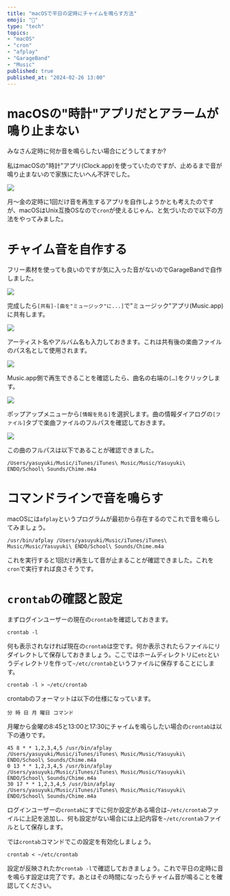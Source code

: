 ```yaml
---
title: "macOSで平日の定時にチャイムを鳴らす方法"
emoji: "🏫"
type: "tech"
topics:
- "macOS"
- "cron"
- "afplay"
- "GarageBand"
- "Music"
published: true
published_at: "2024-02-26 13:00"
---
```


# macOSの"時計"アプリだとアラームが鳴り止まない

みなさん定時に何か音を鳴らしたい場合にどうしてますか?

私はmacOSの"時計"アプリ(Clock.app)を使っていたのですが、止めるまで音が鳴り止まないので家族にたいへん不評でした。

![](/images/macos-cron-sound/Clock_app.png)

月〜金の定時に1回だけ音を再生するアプリを自作しようかとも考えたのですが、macOSはUnix互換OSなので```cron```が使えるじゃん、と気づいたので以下の方法をやってみました。

# チャイム音を自作する

フリー素材を使っても良いのですが気に入った音がないのでGarageBandで自作しました。

![](/images/macos-cron-sound/GarageBand.png)

完成したら```[共有]-[曲を"ミュージック"に...]```で"ミュージック"アプリ(Music.app)に共有します。

![](/images/macos-cron-sound/Share2Music.png)

アーティスト名やアルバム名も入力しておきます。これは共有後の楽曲ファイルのパス名として使用されます。

![](/images/macos-cron-sound/Music.png)

Music.app側で再生できることを確認したら、曲名の右端の```[…]```をクリックします。

![](/images/macos-cron-sound/Music_about.png)

ポップアップメニューから```[情報を見る]```を選択します。曲の情報ダイアログの```[ファイル]```タブで楽曲ファイルのフルパスを確認しておきます。

![](/images/macos-cron-sound/Music_path.png)


この曲のフルパスは以下であることが確認できました。

```shell
/Users/yasuyuki/Music/iTunes/iTunes\ Music/Music/Yasuyuki\ ENDO/School\ Sounds/Chime.m4a
```

# コマンドラインで音を鳴らす

macOSには```afplay```というプログラムが最初から存在するのでこれで音を鳴らしてみましょう。

```shell
/usr/bin/afplay /Users/yasuyuki/Music/iTunes/iTunes\ Music/Music/Yasuyuki\ ENDO/School\ Sounds/Chime.m4a
```

これを実行すると1回だけ再生して音が止まることが確認できました。これを```cron```で実行すれば良さそうです。

# ```crontab```の確認と設定

まずログインユーザーの現在の```crontab```を確認しておきます。

```shell
crontab -l
```

何も表示されなければ現在の```crontab```は空です。何か表示されたらファイルにリダイレクトして保存しておきましょう。ここではホームディレクトリに```etc```というディレクトリを作って```~/etc/crontab```というファイルに保存することにします。

```shell
crontab -l > ~/etc/crontab
```

crontabのフォーマットは以下の仕様になっています。

```shell
分 時 日 月 曜日 コマンド
```

月曜から金曜の8:45と13:00と17:30にチャイムを鳴らしたい場合の```crontab```は以下の通りです。

```shell
45 8 * * 1,2,3,4,5 /usr/bin/afplay /Users/yasuyuki/Music/iTunes/iTunes\ Music/Music/Yasuyuki\ ENDO/School\ Sounds/Chime.m4a
0 13 * * 1,2,3,4,5 /usr/bin/afplay /Users/yasuyuki/Music/iTunes/iTunes\ Music/Music/Yasuyuki\ ENDO/School\ Sounds/Chime.m4a
30 17 * * 1,2,3,4,5 /usr/bin/afplay /Users/yasuyuki/Music/iTunes/iTunes\ Music/Music/Yasuyuki\ ENDO/School\ Sounds/Chime.m4a
```

ログインユーザーの```crontab```にすでに何か設定がある場合は```~/etc/crontab```ファイルに上記を追加し、何も設定がない場合には上記内容を```~/etc/crontab```ファイルとして保存します。

では```crontab```コマンドでこの設定を有効化しましょう。

```shell
crontab < ~/etc/crontab
```

設定が反映されたか```crontab -l```で確認しておきましょう。これで平日の定時に音を鳴らす設定は完了です。あとはその時間になったらチャイム音が鳴ることを確認してください。



